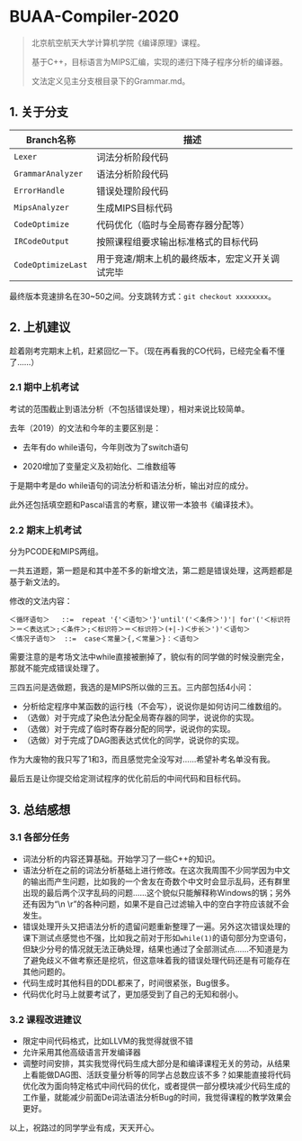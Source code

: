 # BUAA-Compiler-2020

> 北京航空航天大学计算机学院《编译原理》课程。
>
> 基于C++，目标语言为MIPS汇编，实现的递归下降子程序分析的编译器。
>
> 文法定义见主分支根目录下的Grammar.md。



## 1. 关于分支

| Branch名称 | 描述 |
| ---- | ---- |
|  `Lexer`    | 词法分析阶段代码 |
|   `GrammarAnalyzer`   | 语法分析阶段代码 |
|   `ErrorHandle`   | 错误处理阶段代码 |
|   `MipsAnalyzer`   | 生成MIPS目标代码 |
|   `CodeOptimize`   | 代码优化（临时与全局寄存器分配等） |
|   `IRCodeOutput`   | 按照课程组要求输出标准格式的目标代码 |
|   `CodeOptimizeLast`   | 用于竞速/期末上机的最终版本，宏定义开关调试完毕 |

最终版本竞速排名在30~50之间。分支跳转方式：`git checkout xxxxxxxx`。



## 2. 上机建议

趁着刚考完期末上机，赶紧回忆一下。（现在再看我的CO代码，已经完全看不懂了……）



### 2.1 期中上机考试

考试的范围截止到语法分析（不包括错误处理），相对来说比较简单。

去年（2019）的文法和今年的主要区别是：

- 去年有do while语句，今年则改为了switch语句

- 2020增加了变量定义及初始化、二维数组等

于是期中考是do while语句的词法分析和语法分析，输出对应的成分。

此外还包括填空题和Pascal语言的考察，建议带一本狼书《编译技术》。



### 2.2 期末上机考试

分为PCODE和MIPS两组。

一共五道题，第一题是和其中差不多的新增文法，第二题是错误处理，这两题都是基于新文法的。

修改的文法内容：

```
＜循环语句＞   ::=  repeat '{'＜语句＞'}'until'('＜条件＞')'| for'('＜标识符＞＝＜表达式＞;＜条件＞;＜标识符＞＝＜标识符＞(+|-)＜步长＞')'＜语句＞
＜情况子语句＞  ::=  case＜常量＞{,＜常量＞}：＜语句＞
```

需要注意的是考场文法中while直接被删掉了，貌似有的同学做的时候没删完全，那就不能完成错误处理了。

三四五问是选做题，我选的是MIPS所以做的三五。三内部包括4小问：

- 分析给定程序中某函数的运行栈（不会写），说说你是如何访问二维数组的。
- （选做）对于完成了染色法分配全局寄存器的同学，说说你的实现。
- （选做）对于完成了临时寄存器分配的同学，说说你的实现。
- （选做）对于完成了DAG图表达式优化的同学，说说你的实现。

作为大废物的我只写了1和3，而且感觉完全没写对……希望补考名单没有我。

最后五是让你提交给定测试程序的优化前后的中间代码和目标代码。



## 3. 总结感想

### 3.1 各部分任务

- 词法分析的内容还算基础。开始学习了一些C++的知识。
- 语法分析在之前的词法分析基础上进行修改。在这次我周围不少同学因为中文的输出而产生问题，比如我的一个舍友在奇数个中文时会显示乱码，还有群里出现的最后两个汉字乱码的问题……这个貌似只能解释称Windows的锅；另外还有因为“\n \r”的各种问题，如果不是自己过滤输入中的空白字符应该就不会发生。
- 错误处理开头又把语法分析的遗留问题重新整理了一遍。另外这次错误处理的课下测试点感觉也不强，比如我之前对于形如`while(1)`的语句部分为空语句，但缺少分号的情况就无法正确处理，结果也通过了全部测试点……不知道是为了避免歧义不做考察还是挖坑，但这意味着我的错误处理代码还是有可能存在其他问题的。
- 代码生成时其他科目的DDL都来了，时间很紧张，Bug很多。
- 代码优化时马上就要考试了，更加感受到了自己的无知和弱小。



### 3.2 课程改进建议

- 限定中间代码格式，比如LLVM的我觉得就很不错
- 允许采用其他高级语言开发编译器
- 调整时间安排，其实我觉得代码生成大部分是和编译课程无关的劳动，从结果上看能做DAG图、活跃变量分析等的同学占总数应该不多？如果能直接将代码优化改为面向特定格式中间代码的优化，或者提供一部分模块减少代码生成的工作量，就能减少前面De词法语法分析Bug的时间，我觉得课程的教学效果会更好。


以上，祝路过的同学学业有成，天天开心。
